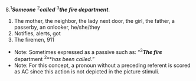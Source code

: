 8.<sup>1</sup>***Someone*** <sup>2</sup>***called*** <sup>3</sup>***the fire department***.

1. The mother, the neighbor, the lady next door, the girl, the father, a passerby, an onlooker, he/she/they
2. Notifies, alerts, got
3. The firemen, 911

- Note: Sometimes expressed as a passive such as: “<sup>3</sup>***The fire*** department <sup>2</sup>***has been called.*”
- Note: For this concept, a pronoun without a preceding referent is scored as AC since this action is not depicted in the picture stimuli.

